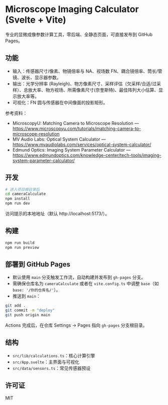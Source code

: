 # Microscope Imaging Calculator (Svelte + Vite)

专业的显微成像参数计算工具，零后端、全静态页面，可直接发布到 GitHub Pages。

## 功能
- 输入：传感器尺寸/像素、物镜倍率与 NA、视场数 FN、耦合镜倍率、筒长/管镜、波长、显示器参数。
- 输出：光学分辨率 (Rayleigh)、物方像素尺寸、采样评估（欠采样/合适/过采样）、总放大率、物方视场、所需像素尺寸(奈奎斯特)、最佳阵列大小估算、显示放大率等。
- 可视化：FN 圆与传感器在中间像面的投影矩形。

参考资料：
- MicroscopyU: Matching Camera to Microscope Resolution — https://www.microscopyu.com/tutorials/matching-camera-to-microscope-resolution
- MV Audio Labs: Optical System Calculator — https://www.mvaudiolabs.com/services/optical-system-calculator/
- Edmund Optics: Imaging System Parameter Calculator — https://www.edmundoptics.com/knowledge-center/tech-tools/imaging-system-parameter-calculator/

## 开发
```bash
# 进入项目根目录后
cd cameraCalculate
npm install
npm run dev
```
访问提示的本地地址（默认 http://localhost:5173/）。

## 构建
```bash
npm run build
npm run preview
```

## 部署到 GitHub Pages
- 默认使用 `main` 分支触发工作流，自动构建并发布到 `gh-pages` 分支。
- 需确保仓库名为 `cameraCalculate` 或者在 `vite.config.ts` 中调整 `base`（如 `base: '/你的仓库名/'`）。
- 推送到 `main`：
```bash
git add .
git commit -m "deploy"
git push origin main
```
Actions 完成后，在仓库 Settings → Pages 指向 `gh-pages` 分支根目录。

## 结构
- `src/lib/calculations.ts`：核心计算引擎
- `src/App.svelte`：主界面与可视化
- `src/data/sensors.ts`：常见传感器预设

## 许可证
MIT 